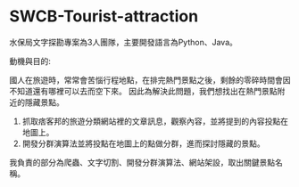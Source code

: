 # SWCB-Tourist-attraction

水保局文字探勘專案為3人團隊，主要開發語言為Python、Java。

動機與目的:

國人在旅遊時，常常會苦惱行程地點，在排完熱門景點之後，剩餘的零碎時間會因不知道還有哪裡可以去而空下來。
因此為解決此問題，我們想找出在熱門景點附近的隱藏景點。

1. 抓取痞客邦的旅遊分類網站裡的文章訊息，觀察內容，並將提到的內容投點在地圖上。
2. 開發分群演算法並將投點在地圖上的點做分群，進而探討隱藏的景點。

我負責的部分為爬蟲、文字切割、開發分群演算法、網站架設，取出關鍵景點名稱。
